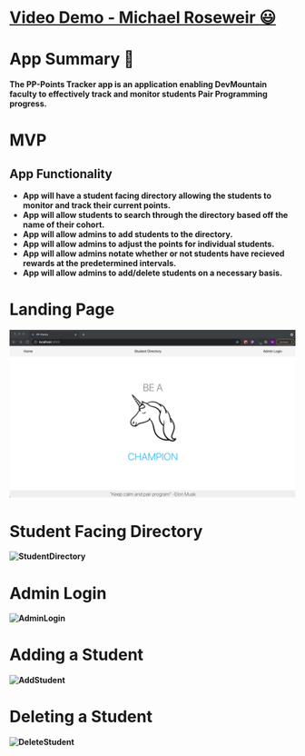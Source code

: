 <strong><h1>[Video Demo - Michael Roseweir :smiley:](https://vimeo.com/625762295)</h1><strong>

<strong><h1>App Summary :unicorn:</h1></strong>
The PP-Points Tracker app is an application enabling DevMountain faculty to effectively track and monitor students Pair Programming progress. 

<strong><h1>MVP</h1></strong>

<h2>App Functionality</h2>
<ul>
<li>App will have a student facing directory allowing the students to monitor and track their current points.</li>
<li>App will allow students to search through the directory based off the name of their cohort.</li>
<li>App will allow admins to add students to the directory.</li>
<li>App will allow admins to adjust the points for individual students.</li>
<li>App will allow admins notate whether or not students have recieved rewards at the predetermined intervals.</li>
<li>App will allow admins to add/delete students on a necessary basis.</li>
</ul>

<strong><h1>Landing Page</h1></strong>
![landing](./src/assets/landing.png)

<strong><h1>Student Facing Directory</h1></strong>
![StudentDirectory](./src/assets/StudentDirectory.gif)

<strong><h1>Admin Login</h1></strong>
![AdminLogin](./src/assets/AdminLogin.gif)

<strong><h1>Adding a Student</h1></strong>
![AddStudent](./src/assets/AddStudent.gif)

<strong><h1>Deleting a Student</h1></strong>
![DeleteStudent](./src/assets/DeleteStudent.gif)
